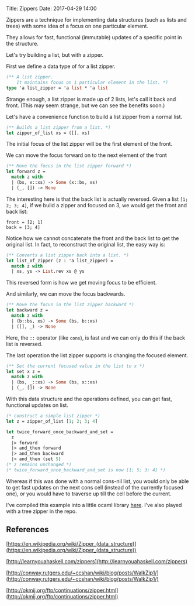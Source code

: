 Title: Zippers
Date: 2017-04-29 14:00

Zippers are a technique for implementing data structures
(such as lists and trees)
with some idea of a focus on one particular element.

They allows for fast, functional (immutable) updates of a specific point in the structure.

Let's try building a list, but with a zipper.

First we define a data type of for a list zipper.

```ocaml
(** A list zipper.
    It maintains focus on 1 particular element in the list. *)
type 'a list_zipper = 'a list * 'a list
```

Strange enough, a list zipper is made up of 2 lists, let's call it back and front.
(This may seem strange, but we can see the benefits soon.)

Let's have a convenience function to build a list zipper from a normal list.

```ocaml
(** Builds a list zipper from a list. *)
let zipper_of_list xs = ([], xs)
```

The initial focus of the list zipper will be the first element of the front.

We can move the focus forward on to the next element of the front

```ocaml
(** Move the focus in the list zipper forward *)
let forward z =
  match z with
  | (bs, x::xs) -> Some (x::bs, xs)
  | (_, []) -> None
```

The interesting here is that the back list is actually reversed.
Given a list `[1; 2; 3; 4]`, if we build a zipper and focused on 3, we would get
the front and back list:

```
front = [2; 1]
back = [3; 4]
```

Notice how we cannot concatenate the front and the back list to get the original list.
In fact, to reconstruct the original list, the easy way is:


```ocaml
(** Converts a list zipper back into a list. *)
let list_of_zipper (z : 'a list_zipper) =
  match z with
  | xs, ys -> List.rev xs @ ys
```

This reversed form is how we get moving focus to be efficient.

And similarly, we can move the focus backwards.

```ocaml
(** Move the focus in the list zipper backward *)
let backward z =
  match z with
  | (b::bs, xs) -> Some (bs, b::xs)
  | ([], _) -> None
```

Here, the `::` operator (like `cons`), is fast and we can only do this if the back list is reversed.

The last operation the list zipper supports is changing the focused element.

```ocaml
(** Set the current focused value in the list to x *)
let set x z =
  match z with
  | (bs, _::xs) -> Some (bs, x::xs)
  | (_, []) -> None
```

With this data structure and the operations defined, you can get fast, functional updates on list.

```ocaml
(* construct a simple list zipper *)
let z = zipper_of_list [1; 2; 3; 4]

let twice_forward_once_backward_and_set =
  z
  |> forward
  |> and_then forward
  |> and_then backward
  |> and_then (set 5)
(* z remains unchanged *)
(* twice_forward_once_backward_and_set is now [1; 5; 3; 4] *)
```

Whereas if this was done with a normal cons-nil list,
you would only be able to get fast updates on the next cons cell
(instead of the currently focused one),
or you would have to traverse up till the cell before the current.

I've compiled this example into a little ocaml library
[here](https://github.com/ngzhian/zippers). I've also played with a tree zipper in the repo.

## References

[https://en.wikipedia.org/wiki/Zipper_(data_structure)](https://en.wikipedia.org/wiki/Zipper_(data_structure))

[http://learnyouahaskell.com/zippers](http://learnyouahaskell.com/zippers)

[http://conway.rutgers.edu/~ccshan/wiki/blog/posts/WalkZip1/](http://conway.rutgers.edu/~ccshan/wiki/blog/posts/WalkZip1/)

[http://okmij.org/ftp/continuations/zipper.html](http://okmij.org/ftp/continuations/zipper.html)
